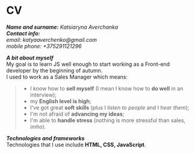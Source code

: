 # CV

***Name and surname:*** _Katsiaryna Averchanka_    
***Contact info:***    
_email: katyaaverchenko@gmail.com_    
_mobile phone: +375291121296_ 

***A bit about myself***  
My goal is to learn JS well enough to start working as a Front-end developer by the beginning of autumn.    
I used to work as a Sales Manager which means:
> - I know how to __sell myself__ (I mean I know how to **do well** in an interview);
> - my **English level is high**;
> - I've got great **soft skills** (plus I _listen to people_ and I _hear them_);
> - I'm not afraid of **advancing my ideas**;
> - I'm able to **handle stress** (nothing is more stressful than sales, _imho_).

***Technologies and frameworks***   
Technologies that I use include **HTML, CSS, JavaScript**.
